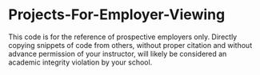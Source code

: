 # Projects-For-Employer-Viewing

This code is for the reference of prospective employers only. Directly copying snippets of code from others, without proper citation and without advance permission of your instructor, will likely be considered an academic integrity violation by your school.
